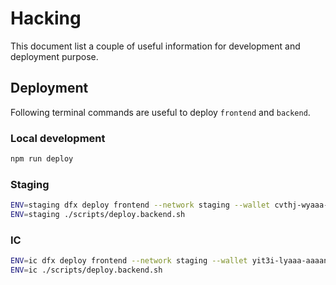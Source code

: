 # Hacking

This document list a couple of useful information for development and deployment purpose.

## Deployment

Following terminal commands are useful to deploy `frontend` and `backend`.

### Local development

```bash
npm run deploy
```

### Staging

```bash
ENV=staging dfx deploy frontend --network staging --wallet cvthj-wyaaa-aaaad-aaaaq-cai
ENV=staging ./scripts/deploy.backend.sh
```

### IC

```bash
ENV=ic dfx deploy frontend --network staging --wallet yit3i-lyaaa-aaaan-qeavq-cai
ENV=ic ./scripts/deploy.backend.sh
```
